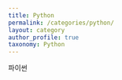```yaml
---
title: Python
permalink: /categories/python/
layout: category
author_profile: true
taxonomy: Python
---
```


파이썬